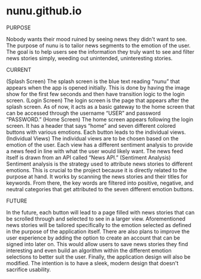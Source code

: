 # nunu.github.io
PURPOSE

Nobody wants their mood ruined by seeing news they didn't want to see. The purpose of nunu is to tailor news segments to the emotion of the user. The goal is to help users see the information they truly want to see and filter news stories simply, weeding out unintended, uninteresting stories. 

CURRENT

(Splash Screen) The splash screen is the blue text reading “nunu” that appears when the app is opened initially. This is done by having the image show for the first few seconds and then have transition logic to the login screen. (Login Screen) The login screen is the page that appears after the splash screen. As of now, it acts as a basic gateway to the home screen that can be accessed through the username “USER” and password “PASSWORD.” (Home Screen) The home screen appears following the login screen. It has a header that says “home” and seven different colored buttons with various emotions. Each button leads to the individual views. (Individual Views) The individual views are to be chosen based on the emotion of the user. Each view has a different sentiment analysis to provide a news feed in line with what the user would likely want. The news feed itself is drawn from an API called “News API.” (Sentiment Analysis) Sentiment analysis is the strategy used to attribute news stories to different emotions. This is crucial to the project because it is directly related to the purpose at hand. It works by scanning the news stories and their titles for keywords. From there, the key words are filtered into positive, negative, and neutral categories that get attributed to the seven different emotion buttons.

FUTURE

In the future, each button will lead to a page filled with news stories that can be scrolled through and selected to see in a larger view. Aforementioned news stories will be tailored specifically to the emotion selected as defined in the purpose of the application itself. There are also plans to improve the user experience by adding the option to create an account that can be signed into later on. This would allow users to save news stories they find interesting and even build an algorithm within the different emotion selections to better suit the user. Finally, the application design will also be modified. The intention is to have a sleek, modern design that doesn't sacrifice usability. 
